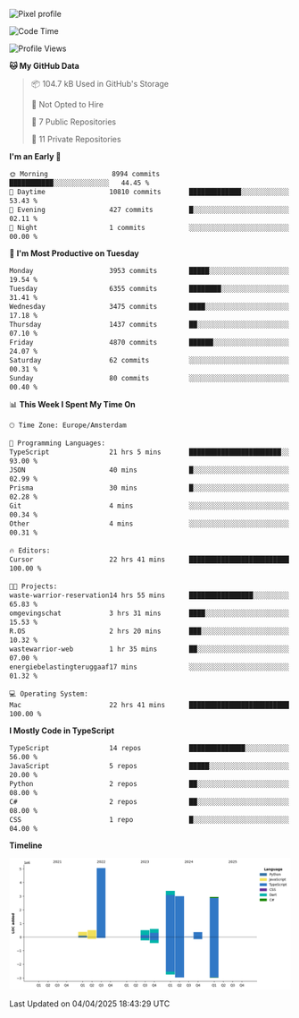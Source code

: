 ![Pixel profile](https://pixel-profile.vercel.app/api/github-stats?username=Atchferox&screen_effect=true&theme=rainbow
)


<!--START_SECTION:waka-->
![Code Time](http://img.shields.io/badge/Code%20Time-644%20hrs%2044%20mins-blue)

![Profile Views](http://img.shields.io/badge/Profile%20Views-0-blue)

**🐱 My GitHub Data** 

> 📦 104.7 kB Used in GitHub's Storage 
 > 
> 🚫 Not Opted to Hire
 > 
> 📜 7 Public Repositories 
 > 
> 🔑 11 Private Repositories 
 > 
**I'm an Early 🐤** 

```text
🌞 Morning                8994 commits        ███████████░░░░░░░░░░░░░░   44.45 % 
🌆 Daytime                10810 commits       █████████████░░░░░░░░░░░░   53.43 % 
🌃 Evening                427 commits         █░░░░░░░░░░░░░░░░░░░░░░░░   02.11 % 
🌙 Night                  1 commits           ░░░░░░░░░░░░░░░░░░░░░░░░░   00.00 % 
```
📅 **I'm Most Productive on Tuesday** 

```text
Monday                   3953 commits        █████░░░░░░░░░░░░░░░░░░░░   19.54 % 
Tuesday                  6355 commits        ████████░░░░░░░░░░░░░░░░░   31.41 % 
Wednesday                3475 commits        ████░░░░░░░░░░░░░░░░░░░░░   17.18 % 
Thursday                 1437 commits        ██░░░░░░░░░░░░░░░░░░░░░░░   07.10 % 
Friday                   4870 commits        ██████░░░░░░░░░░░░░░░░░░░   24.07 % 
Saturday                 62 commits          ░░░░░░░░░░░░░░░░░░░░░░░░░   00.31 % 
Sunday                   80 commits          ░░░░░░░░░░░░░░░░░░░░░░░░░   00.40 % 
```


📊 **This Week I Spent My Time On** 

```text
🕑︎ Time Zone: Europe/Amsterdam

💬 Programming Languages: 
TypeScript               21 hrs 5 mins       ███████████████████████░░   93.00 % 
JSON                     40 mins             █░░░░░░░░░░░░░░░░░░░░░░░░   02.99 % 
Prisma                   30 mins             █░░░░░░░░░░░░░░░░░░░░░░░░   02.28 % 
Git                      4 mins              ░░░░░░░░░░░░░░░░░░░░░░░░░   00.34 % 
Other                    4 mins              ░░░░░░░░░░░░░░░░░░░░░░░░░   00.31 % 

🔥 Editors: 
Cursor                   22 hrs 41 mins      █████████████████████████   100.00 % 

🐱‍💻 Projects: 
waste-warrior-reservation14 hrs 55 mins      ████████████████░░░░░░░░░   65.83 % 
omgevingschat            3 hrs 31 mins       ████░░░░░░░░░░░░░░░░░░░░░   15.53 % 
R.OS                     2 hrs 20 mins       ███░░░░░░░░░░░░░░░░░░░░░░   10.32 % 
wastewarrior-web         1 hr 35 mins        ██░░░░░░░░░░░░░░░░░░░░░░░   07.00 % 
energiebelastingteruggaaf17 mins             ░░░░░░░░░░░░░░░░░░░░░░░░░   01.32 % 

💻 Operating System: 
Mac                      22 hrs 41 mins      █████████████████████████   100.00 % 
```

**I Mostly Code in TypeScript** 

```text
TypeScript               14 repos            ██████████████░░░░░░░░░░░   56.00 % 
JavaScript               5 repos             █████░░░░░░░░░░░░░░░░░░░░   20.00 % 
Python                   2 repos             ██░░░░░░░░░░░░░░░░░░░░░░░   08.00 % 
C#                       2 repos             ██░░░░░░░░░░░░░░░░░░░░░░░   08.00 % 
CSS                      1 repo              █░░░░░░░░░░░░░░░░░░░░░░░░   04.00 % 
```



**Timeline**

![Lines of Code chart](https://raw.githubusercontent.com/Atchferox/Atchferox/main/assets/bar_graph.png)


 Last Updated on 04/04/2025 18:43:29 UTC
<!--END_SECTION:waka-->
